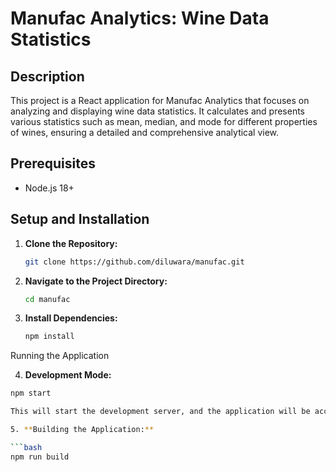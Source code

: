 # Manufac Analytics: Wine Data Statistics

## Description

This project is a React application for Manufac Analytics that focuses on analyzing and displaying wine data statistics. It calculates and presents various statistics such as mean, median, and mode for different properties of wines, ensuring a detailed and comprehensive analytical view.

## Prerequisites

- Node.js 18+

## Setup and Installation

1. **Clone the Repository:**

   ```bash
   git clone https://github.com/diluwara/manufac.git

2. **Navigate to the Project Directory:**

   ```bash
   cd manufac

3. **Install Dependencies:**
  
   ```bash
   npm install

Running the Application

4. **Development Mode:**

  ```bash
  npm start
  
This will start the development server, and the application will be accessible at http://localhost:3000.

5. **Building the Application:**
  
  ```bash
  npm run build
  